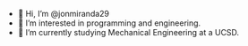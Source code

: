 - 👋 Hi, I’m @jonmiranda29
- 👀 I’m interested in programming and engineering.
- 🌱 I’m currently studying Mechanical Engineering at a UCSD.

<!---
jonmiranda29/jonmiranda29 is a ✨ special ✨ repository because its `README.md` (this file) appears on your GitHub profile.
You can click the Preview link to take a look at your changes.
--->
